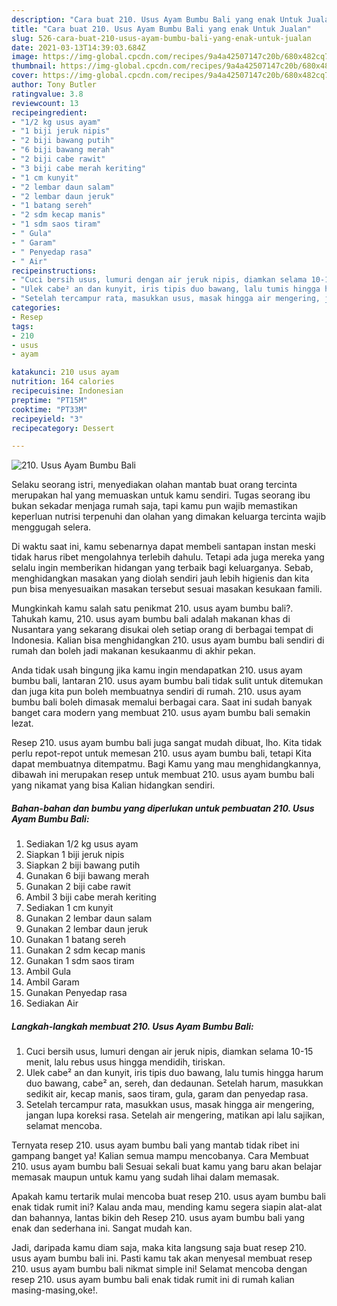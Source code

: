 ```yaml
---
description: "Cara buat 210. Usus Ayam Bumbu Bali yang enak Untuk Jualan"
title: "Cara buat 210. Usus Ayam Bumbu Bali yang enak Untuk Jualan"
slug: 526-cara-buat-210-usus-ayam-bumbu-bali-yang-enak-untuk-jualan
date: 2021-03-13T14:39:03.684Z
image: https://img-global.cpcdn.com/recipes/9a4a42507147c20b/680x482cq70/210-usus-ayam-bumbu-bali-foto-resep-utama.jpg
thumbnail: https://img-global.cpcdn.com/recipes/9a4a42507147c20b/680x482cq70/210-usus-ayam-bumbu-bali-foto-resep-utama.jpg
cover: https://img-global.cpcdn.com/recipes/9a4a42507147c20b/680x482cq70/210-usus-ayam-bumbu-bali-foto-resep-utama.jpg
author: Tony Butler
ratingvalue: 3.8
reviewcount: 13
recipeingredient:
- "1/2 kg usus ayam"
- "1 biji jeruk nipis"
- "2 biji bawang putih"
- "6 biji bawang merah"
- "2 biji cabe rawit"
- "3 biji cabe merah keriting"
- "1 cm kunyit"
- "2 lembar daun salam"
- "2 lembar daun jeruk"
- "1 batang sereh"
- "2 sdm kecap manis"
- "1 sdm saos tiram"
- " Gula"
- " Garam"
- " Penyedap rasa"
- " Air"
recipeinstructions:
- "Cuci bersih usus, lumuri dengan air jeruk nipis, diamkan selama 10-15 menit, lalu rebus usus hingga mendidih, tiriskan."
- "Ulek cabe² an dan kunyit, iris tipis duo bawang, lalu tumis hingga harum duo bawang, cabe² an, sereh, dan dedaunan. Setelah harum, masukkan sedikit air, kecap manis, saos tiram, gula, garam dan penyedap rasa."
- "Setelah tercampur rata, masukkan usus, masak hingga air mengering, jangan lupa koreksi rasa. Setelah air mengering, matikan api lalu sajikan, selamat mencoba."
categories:
- Resep
tags:
- 210
- usus
- ayam

katakunci: 210 usus ayam 
nutrition: 164 calories
recipecuisine: Indonesian
preptime: "PT15M"
cooktime: "PT33M"
recipeyield: "3"
recipecategory: Dessert

---
```



![210. Usus Ayam Bumbu Bali](https://img-global.cpcdn.com/recipes/9a4a42507147c20b/680x482cq70/210-usus-ayam-bumbu-bali-foto-resep-utama.jpg)

Selaku seorang istri, menyediakan olahan mantab buat orang tercinta merupakan hal yang memuaskan untuk kamu sendiri. Tugas seorang ibu bukan sekadar menjaga rumah saja, tapi kamu pun wajib memastikan keperluan nutrisi terpenuhi dan olahan yang dimakan keluarga tercinta wajib menggugah selera.

Di waktu  saat ini, kamu sebenarnya dapat membeli santapan instan meski tidak harus ribet mengolahnya terlebih dahulu. Tetapi ada juga mereka yang selalu ingin memberikan hidangan yang terbaik bagi keluarganya. Sebab, menghidangkan masakan yang diolah sendiri jauh lebih higienis dan kita pun bisa menyesuaikan masakan tersebut sesuai masakan kesukaan famili. 



Mungkinkah kamu salah satu penikmat 210. usus ayam bumbu bali?. Tahukah kamu, 210. usus ayam bumbu bali adalah makanan khas di Nusantara yang sekarang disukai oleh setiap orang di berbagai tempat di Indonesia. Kalian bisa menghidangkan 210. usus ayam bumbu bali sendiri di rumah dan boleh jadi makanan kesukaanmu di akhir pekan.

Anda tidak usah bingung jika kamu ingin mendapatkan 210. usus ayam bumbu bali, lantaran 210. usus ayam bumbu bali tidak sulit untuk ditemukan dan juga kita pun boleh membuatnya sendiri di rumah. 210. usus ayam bumbu bali boleh dimasak memalui berbagai cara. Saat ini sudah banyak banget cara modern yang membuat 210. usus ayam bumbu bali semakin lezat.

Resep 210. usus ayam bumbu bali juga sangat mudah dibuat, lho. Kita tidak perlu repot-repot untuk memesan 210. usus ayam bumbu bali, tetapi Kita dapat membuatnya ditempatmu. Bagi Kamu yang mau menghidangkannya, dibawah ini merupakan resep untuk membuat 210. usus ayam bumbu bali yang nikamat yang bisa Kalian hidangkan sendiri.

<!--inarticleads1-->

##### Bahan-bahan dan bumbu yang diperlukan untuk pembuatan 210. Usus Ayam Bumbu Bali:

1. Sediakan 1/2 kg usus ayam
1. Siapkan 1 biji jeruk nipis
1. Siapkan 2 biji bawang putih
1. Gunakan 6 biji bawang merah
1. Gunakan 2 biji cabe rawit
1. Ambil 3 biji cabe merah keriting
1. Sediakan 1 cm kunyit
1. Gunakan 2 lembar daun salam
1. Gunakan 2 lembar daun jeruk
1. Gunakan 1 batang sereh
1. Gunakan 2 sdm kecap manis
1. Gunakan 1 sdm saos tiram
1. Ambil  Gula
1. Ambil  Garam
1. Gunakan  Penyedap rasa
1. Sediakan  Air




<!--inarticleads2-->

##### Langkah-langkah membuat 210. Usus Ayam Bumbu Bali:

1. Cuci bersih usus, lumuri dengan air jeruk nipis, diamkan selama 10-15 menit, lalu rebus usus hingga mendidih, tiriskan.
1. Ulek cabe² an dan kunyit, iris tipis duo bawang, lalu tumis hingga harum duo bawang, cabe² an, sereh, dan dedaunan. Setelah harum, masukkan sedikit air, kecap manis, saos tiram, gula, garam dan penyedap rasa.
1. Setelah tercampur rata, masukkan usus, masak hingga air mengering, jangan lupa koreksi rasa. Setelah air mengering, matikan api lalu sajikan, selamat mencoba.




Ternyata resep 210. usus ayam bumbu bali yang mantab tidak ribet ini gampang banget ya! Kalian semua mampu mencobanya. Cara Membuat 210. usus ayam bumbu bali Sesuai sekali buat kamu yang baru akan belajar memasak maupun untuk kamu yang sudah lihai dalam memasak.

Apakah kamu tertarik mulai mencoba buat resep 210. usus ayam bumbu bali enak tidak rumit ini? Kalau anda mau, mending kamu segera siapin alat-alat dan bahannya, lantas bikin deh Resep 210. usus ayam bumbu bali yang enak dan sederhana ini. Sangat mudah kan. 

Jadi, daripada kamu diam saja, maka kita langsung saja buat resep 210. usus ayam bumbu bali ini. Pasti kamu tak akan menyesal membuat resep 210. usus ayam bumbu bali nikmat simple ini! Selamat mencoba dengan resep 210. usus ayam bumbu bali enak tidak rumit ini di rumah kalian masing-masing,oke!.

